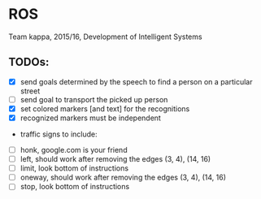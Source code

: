 # ROS
Team kappa, 2015/16, Development of Intelligent Systems

## TODOs:
- [x] send goals determined by the speech to find a person on a particular street
- [ ] send goal to transport the picked up person
- [x] set colored markers [and text] for the recognitions
- [x] recognized markers must be independent
- traffic signs to include:
- [ ] honk, google.com is your friend
- [ ] left, should work after removing the edges (3, 4), (14, 16)
- [ ] limit, look bottom of instructions
- [ ] oneway, should work after removing the edges (3, 4), (14, 16)
- [ ] stop, look bottom of instructions